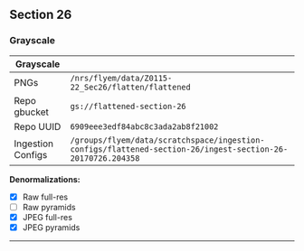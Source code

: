 Section 26
----------

### Grayscale

| Grayscale         |                                                                                |
|-------------------|--------------------------------------------------------------------------------|
| PNGs              | `/nrs/flyem/data/Z0115-22_Sec26/flatten/flattened`                             |
| Repo gbucket      | `gs://flattened-section-26`                                                    |
| Repo UUID         | `6909eee3edf84abc8c3ada2ab8f21002`                                             |
| Ingestion Configs | `/groups/flyem/data/scratchspace/ingestion-configs/flattened-section-26/ingest-section-26-20170726.204358`       |

**Denormalizations:**

- [X] Raw full-res
- [ ] Raw pyramids
- [X] JPEG full-res
- [X] JPEG pyramids

---

